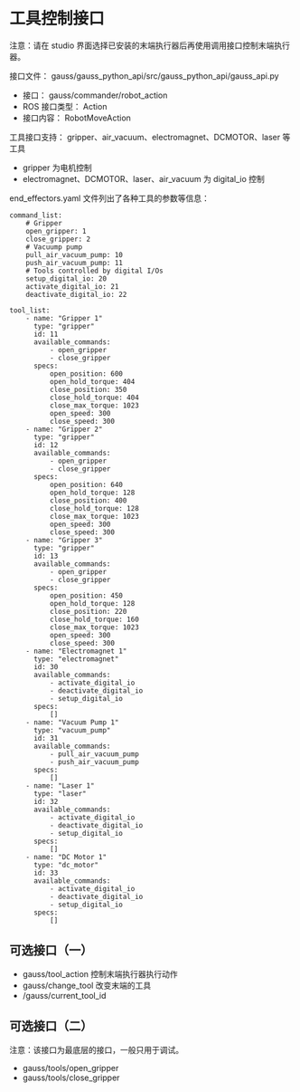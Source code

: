 
# 工具控制接口

注意：请在 studio 界面选择已安装的末端执行器后再使用调用接口控制末端执行器。

接口文件： gauss/gauss_python_api/src/gauss_python_api/gauss_api.py

- 接口： gauss/commander/robot_action
- ROS 接口类型： Action
- 接口内容： RobotMoveAction

工具接口支持： gripper、air_vacuum、electromagnet、DCMOTOR、laser 等工具

- gripper 为电机控制
- electromagnet、DCMOTOR、laser、air_vacuum 为 digital_io 控制

end_effectors.yaml 文件列出了各种工具的参数等信息：

```
command_list:
    # Gripper
    open_gripper: 1
    close_gripper: 2
    # Vacuump pump
    pull_air_vacuum_pump: 10
    push_air_vacuum_pump: 11
    # Tools controlled by digital I/Os
    setup_digital_io: 20
    activate_digital_io: 21
    deactivate_digital_io: 22

tool_list:
    - name: "Gripper 1"
      type: "gripper"
      id: 11
      available_commands:
          - open_gripper
          - close_gripper
      specs:
          open_position: 600
          open_hold_torque: 404
          close_position: 350
          close_hold_torque: 404
          close_max_torque: 1023
          open_speed: 300 
          close_speed: 300
    - name: "Gripper 2"
      type: "gripper"
      id: 12
      available_commands:
          - open_gripper
          - close_gripper
      specs:
          open_position: 640
          open_hold_torque: 128
          close_position: 400
          close_hold_torque: 128
          close_max_torque: 1023
          open_speed: 300 
          close_speed: 300
    - name: "Gripper 3"
      type: "gripper"
      id: 13
      available_commands:
          - open_gripper
          - close_gripper
      specs:
          open_position: 450
          open_hold_torque: 128
          close_position: 220
          close_hold_torque: 160
          close_max_torque: 1023
          open_speed: 300 
          close_speed: 300
    - name: "Electromagnet 1"
      type: "electromagnet"
      id: 30
      available_commands:
          - activate_digital_io
          - deactivate_digital_io
          - setup_digital_io
      specs:
          []
    - name: "Vacuum Pump 1"
      type: "vacuum_pump"
      id: 31
      available_commands:
          - pull_air_vacuum_pump
          - push_air_vacuum_pump
      specs:
          []
    - name: "Laser 1"
      type: "laser"
      id: 32
      available_commands:
          - activate_digital_io
          - deactivate_digital_io
          - setup_digital_io
      specs:
          []
    - name: "DC Motor 1"
      type: "dc_motor"
      id: 33
      available_commands:
          - activate_digital_io
          - deactivate_digital_io
          - setup_digital_io
      specs:
          []
```

## 可选接口（一）

- gauss/tool_action  控制末端执行器执行动作
- gauss/change_tool  改变末端的工具
- /gauss/current_tool_id  

## 可选接口（二）

注意：该接口为最底层的接口，一般只用于调试。
- gauss/tools/open_gripper
- gauss/tools/close_gripper